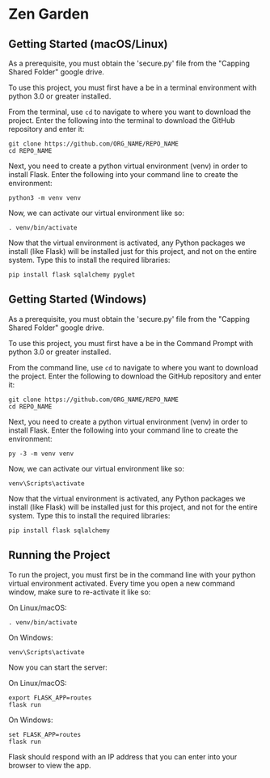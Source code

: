 # Zen Garden

## Getting Started (macOS/Linux)
As a prerequisite, you must obtain the 'secure.py' file from the "Capping Shared Folder" google drive.

To use this project, you must first have a be in a terminal environment with python 3.0 or greater installed. 

From the terminal, use `cd` to navigate to where you want to download the project. Enter the following into the terminal to download the GitHub repository and enter it:

    git clone https://github.com/ORG_NAME/REPO_NAME
    cd REPO_NAME


Next, you need to create a python virtual environment (venv) in order to install Flask. Enter the following into your command line to create the environment:

    python3 -m venv venv

Now, we can activate our virtual environment like so:

    . venv/bin/activate

Now that the virtual environment is activated, any Python packages we install (like Flask) will be installed just for this project, and not on the entire system. Type this to install the required libraries:

    pip install flask sqlalchemy pyglet

## Getting Started (Windows)

As a prerequisite, you must obtain the 'secure.py' file from the "Capping Shared Folder" google drive.

To use this project, you must first have a be in the Command Prompt with python 3.0 or greater installed. 

From the command line, use `cd` to navigate to where you want to download the project. Enter the following to download the GitHub repository and enter it:

    git clone https://github.com/ORG_NAME/REPO_NAME
    cd REPO_NAME


Next, you need to create a python virtual environment (venv) in order to install Flask. Enter the following into your command line to create the environment:

    py -3 -m venv venv

Now, we can activate our virtual environment like so:

    venv\Scripts\activate

Now that the virtual environment is activated, any Python packages we install (like Flask) will be installed just for this project, and not for the entire system. Type this to install the required libraries:

    pip install flask sqlalchemy

## Running the Project

To run the project, you must first be in the command line with your python virtual environment activated. Every time you open a new command window, make sure to re-activate it like so:

On Linux/macOS:

    . venv/bin/activate

On Windows:

    venv\Scripts\activate

Now you can start the server:

On Linux/macOS:

    export FLASK_APP=routes
    flask run

On Windows:

    set FLASK_APP=routes
    flask run

Flask should respond with an IP address that you can enter into your browser to view the app.
    
